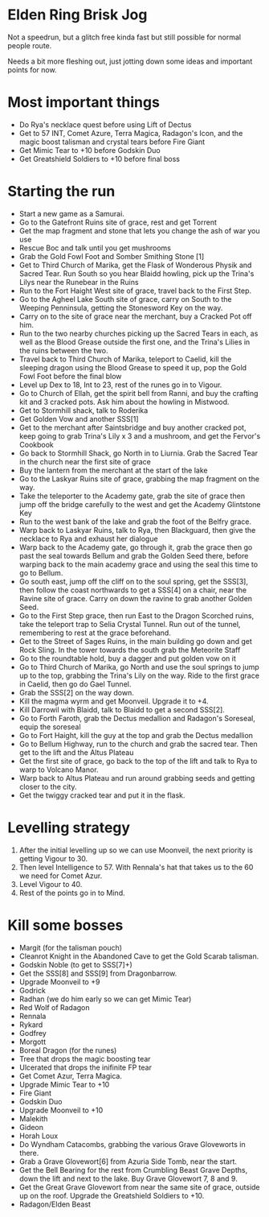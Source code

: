 # Elden Ring Brisk Jog

Not a speedrun, but a glitch free kinda fast but still possible for normal people route.

Needs a bit more fleshing out, just jotting down some ideas and important points for now.

# Most important things

- Do Rya's necklace quest before using Lift of Dectus
- Get to 57 INT, Comet Azure, Terra Magica, Radagon's Icon, and the magic boost talisman and crystal tears before Fire Giant
- Get Mimic Tear to +10 before Godskin Duo
- Get Greatshield Soldiers to +10 before final boss

# Starting the run

- Start a new game as a Samurai.
- Go to the Gatefront Ruins site of grace, rest and get Torrent
- Get the map fragment and stone that lets you change the ash of war you use
- Rescue Boc and talk until you get mushrooms
- Grab the Gold Fowl Foot and Somber Smithing Stone [1]
- Get to Third Church of Marika, get the Flask of Wonderous Physik and Sacred Tear. Run South so you hear Blaidd howling, pick up the Trina's Lilys near the Runebear in the Ruins
- Run to the Fort Haight West site of grace, travel back to the First Step.
- Go to the Agheel Lake South site of grace, carry on South to the Weeping Penninsula, getting the Stonesword Key on the way.
- Carry on to the site of grace near the merchant, buy a Cracked Pot off him.
- Run to the two nearby churches picking up the Sacred Tears in each, as well as the Blood Grease outside the first one, and the Trina's Lilies in the ruins between the two.
- Travel back to Third Church of Marika, teleport to Caelid, kill the sleeping dragon using the Blood Grease to speed it up, pop the Gold Fowl Foot before the final blow
- Level up Dex to 18, Int to 23, rest of the runes go in to Vigour.
- Go to Church of Ellah, get the spirit bell from Ranni, and buy the crafting kit and 3 cracked pots. Ask him about the howling in Mistwood.
- Get to Stormhill shack, talk to Roderika
- Get Golden Vow and another SSS[1]
- Get to the merchant after Saintsbridge and buy another cracked pot, keep going to grab Trina's Lily x 3 and a mushroom, and get the Fervor's Cookbook
- Go back to Stormhill Shack, go North in to Liurnia. Grab the Sacred Tear in the church near the first site of grace
- Buy the lantern from the merchant at the start of the lake
- Go to the Laskyar Ruins site of grace, grabbing the map fragment on the way.
- Take the teleporter to the Academy gate, grab the site of grace then jump off the bridge carefully to the west and get the Academy Glintstone Key
- Run to the west bank of the lake and grab the foot of the Belfry grace.
- Warp back to Laskyar Ruins, talk to Rya, then Blackguard, then give the necklace to Rya and exhaust her dialogue
- Warp back to the Academy gate, go through it, grab the grace then go past the seal towards Bellum and grab the Golden Seed there, before warping back to the main academy grace and using the seal this time to go to Bellum.
- Go south east, jump off the cliff on to the soul spring, get the SSS[3], then follow the coast northwards to get a SSS[4] on a chair, near the Ravine site of grace. Carry on down the ravine to grab another Golden Seed.
- Go to the First Step grace, then run East to the Dragon Scorched ruins, take the teleport trap to Selia Crystal Tunnel. Run out of the tunnel, remembering to rest at the grace beforehand.
- Get to the Street of Sages Ruins, in the main building go down and get Rock Sling. In the tower towards the south grab the Meteorite Staff
- Go to the roundtable hold, buy a dagger and put golden vow on it
- Go to Third Church of Marika, go North and use the soul springs to jump up to the top, grabbing the Trina's Lily on the way. Ride to the first grace in Caelid, then go do Gael Tunnel.
- Grab the SSS[2] on the way down.
- Kill the magma wyrm and get Moonveil. Upgrade it to +4.
- Kill Darrowil with Blaidd, talk to Blaidd to get a second SSS[2].
- Go to Forth Faroth, grab the Dectus medallion and  Radagon's Soreseal, equip the soreseal
- Go to Fort Haight, kill the guy at the top and grab the Dectus medallion
- Go to Bellum Highway, run to the church and grab the sacred tear. Then get to the lift and the Altus Plateau
- Get the first site of grace, go back to the top of the lift and talk to Rya to warp to Volcano Manor.
- Warp back to Altus Plateau and run around grabbing seeds and getting closer to the city.
- Get the twiggy cracked tear and put it in the flask.

# Levelling strategy

1. After the initial levelling up so we can use Moonveil, the next priority is getting Vigour to 30.
2. Then level Intelligence to 57. With Rennala's hat that takes us to the 60 we need for Comet Azur.
3. Level Vigour to 40.
4. Rest of the points go in to Mind.

# Kill some bosses
- Margit (for the talisman pouch)
- Cleanrot Knight in the Abandoned Cave to get the Gold Scarab talisman.
- Godskin Noble (to get to SSS[7]+)
- Get the SSS[8] and SSS[9] from Dragonbarrow.
- Upgrade Moonveil to +9
- Godrick
- Radhan (we do him early so we can get Mimic Tear)
- Red Wolf of Radagon
- Rennala
- Rykard
- Godfrey
- Morgott
- Boreal Dragon (for the runes)
- Tree that drops the magic boosting tear
- Ulcerated that drops the inifinite FP tear
- Get Comet Azur, Terra Magica.
- Upgrade Mimic Tear to +10
- Fire Giant
- Godskin Duo
- Upgrade Moonveil to +10
- Malekith
- Gideon
- Horah Loux
- Do Wyndham Catacombs, grabbing the various Grave Gloveworts in there.
- Grab a Grave Glovewort[6] from Azuria Side Tomb, near the start.
- Get the Bell Bearing for the rest from Crumbling Beast Grave Depths, down the lift and next to the lake. Buy Grave Glovewort 7, 8 and 9.
- Get the Great Grave Glovewort from near the same site of grace, outside up on the roof. Upgrade the Greatshield Soldiers to +10.
- Radagon/Elden Beast
